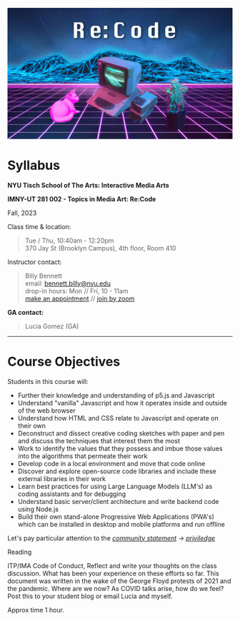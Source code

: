 ![An Apple II computer with external disk drives is set among a glowing-pink cat, who is lying down on the left, and a multi-colored succulent in a black pot on the right. There is a neon pink grid of perspective squares comprising the floor beneath and low-poly digitized mountain ranges in the background with neon blue trim lines. The words Re:Code are centered at the top in a large white font that is in a stylized digital form.](images/synthwave-wallpaper-neural-medium.jpg)

# <h>Syllabus</h> 

**NYU Tisch School of The Arts: Interactive Media Arts**  

**IMNY-UT 281 002 - Topics in Media Art: Re:Code**  

Fall, 2023

Class time & location:

>Tue / Thu, 10:40am - 12:20pm  
370 Jay St (Brooklyn Campus), 4th floor, Room 410

Instructor contact:

 

>Billy Bennett  
email: bennett.billy@nyu.edu  
drop-in hours: Mon // Fri, 10 - 11am  
[make an appointment](https://calendar.google.com/calendar/selfsched?sstoken=UU83Y25Jd3FfQnhjfGRlZmF1bHR8MTcyMDRkOTExMjgzY2QxOTVhYmFhZjM4MmRiMzg1MmM)  // [join by zoom]('https://nyu.zoom.us/my/billythemusical') 

**GA contact:**  
>Lucia Gomez (GA)  

  
---

# <h>Course Objectives</h>

Students in this course will:
- Further their knowledge and understanding of p5.js and Javascript
- Understand "vanilla" Javascript and how it operates inside and outside of the web browser
- Understand how HTML and CSS relate to Javascript and operate on their own
- Deconstruct and dissect creative coding sketches with paper and pen and discuss the techniques that interest them the most
- Work to identify the values that they possess and imbue those values into the algorithms that permeate their work
- Develop code in a local environment and move that code online  
- Discover and explore open-source code libraries and include these external libraries in their work
- Learn best practices for using Large Language Models (LLM's) as coding assistants and for debugging
- Understand basic server/client architecture and write backend code using Node.js
- Build their own stand-alone Progressive Web Applications (PWA's) which can be installed in desktop and mobile platforms and run offline


Let's pay particular attention to the *[community statement](https://github.com/ITPNYU/ITP-IMA-Code-of-Conduct/blob/main/community_statement.md) -> [priviledge](https://github.com/ITPNYU/ITP-IMA-Code-of-Conduct/blob/main/community_statement.md#priviledge)*

Reading

ITP/IMA Code of Conduct, Reflect and write your thoughts on the class discussion. What has been your experience on these efforts so far. This document was written in the wake of the George Floyd protests of 2021 and the pandemic. Where are we now? As COVID talks arise, how do we feel? Post this to your student blog or email Lucia and myself.

Approx time 1 hour.